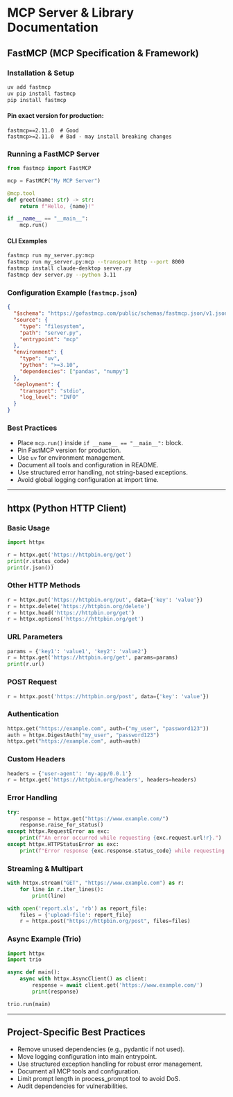 # MCP Server & Library Documentation

## FastMCP (MCP Specification & Framework)

### Installation & Setup

```bash
uv add fastmcp
uv pip install fastmcp
pip install fastmcp
```

#### Pin exact version for production:

```
fastmcp==2.11.0  # Good
fastmcp>=2.11.0  # Bad - may install breaking changes
```

### Running a FastMCP Server

```python
from fastmcp import FastMCP

mcp = FastMCP("My MCP Server")

@mcp.tool
def greet(name: str) -> str:
    return f"Hello, {name}!"

if __name__ == "__main__":
    mcp.run()
```

#### CLI Examples

```bash
fastmcp run my_server.py:mcp
fastmcp run my_server.py:mcp --transport http --port 8000
fastmcp install claude-desktop server.py
fastmcp dev server.py --python 3.11
```

### Configuration Example (`fastmcp.json`)

```json
{
  "$schema": "https://gofastmcp.com/public/schemas/fastmcp.json/v1.json",
  "source": {
    "type": "filesystem",
    "path": "server.py",
    "entrypoint": "mcp"
  },
  "environment": {
    "type": "uv",
    "python": ">=3.10",
    "dependencies": ["pandas", "numpy"]
  },
  "deployment": {
    "transport": "stdio",
    "log_level": "INFO"
  }
}
```

### Best Practices

- Place `mcp.run()` inside `if __name__ == "__main__":` block.
- Pin FastMCP version for production.
- Use `uv` for environment management.
- Document all tools and configuration in README.
- Use structured error handling, not string-based exceptions.
- Avoid global logging configuration at import time.

---

## httpx (Python HTTP Client)

### Basic Usage

```python
import httpx

r = httpx.get('https://httpbin.org/get')
print(r.status_code)
print(r.json())
```

### Other HTTP Methods

```python
r = httpx.put('https://httpbin.org/put', data={'key': 'value'})
r = httpx.delete('https://httpbin.org/delete')
r = httpx.head('https://httpbin.org/get')
r = httpx.options('https://httpbin.org/get')
```

### URL Parameters

```python
params = {'key1': 'value1', 'key2': 'value2'}
r = httpx.get('https://httpbin.org/get', params=params)
print(r.url)
```

### POST Request

```python
r = httpx.post('https://httpbin.org/post', data={'key': 'value'})
```

### Authentication

```python
httpx.get("https://example.com", auth=("my_user", "password123"))
auth = httpx.DigestAuth("my_user", "password123")
httpx.get("https://example.com", auth=auth)
```

### Custom Headers

```python
headers = {'user-agent': 'my-app/0.0.1'}
r = httpx.get('https://httpbin.org/headers', headers=headers)
```

### Error Handling

```python
try:
    response = httpx.get("https://www.example.com/")
    response.raise_for_status()
except httpx.RequestError as exc:
    print(f"An error occurred while requesting {exc.request.url!r}.")
except httpx.HTTPStatusError as exc:
    print(f"Error response {exc.response.status_code} while requesting {exc.request.url!r}.")
```

### Streaming & Multipart

```python
with httpx.stream("GET", "https://www.example.com") as r:
    for line in r.iter_lines():
        print(line)

with open('report.xls', 'rb') as report_file:
    files = {'upload-file': report_file}
    r = httpx.post("https://httpbin.org/post", files=files)
```

### Async Example (Trio)

```python
import httpx
import trio

async def main():
    async with httpx.AsyncClient() as client:
        response = await client.get('https://www.example.com/')
        print(response)

trio.run(main)
```

---

## Project-Specific Best Practices

- Remove unused dependencies (e.g., pydantic if not used).
- Move logging configuration into main entrypoint.
- Use structured exception handling for robust error management.
- Document all MCP tools and configuration.
- Limit prompt length in process_prompt tool to avoid DoS.
- Audit dependencies for vulnerabilities.
